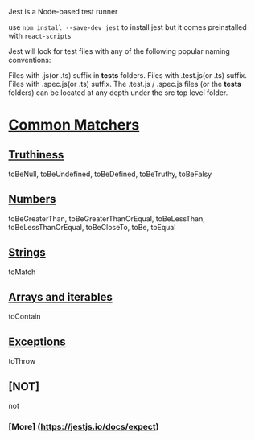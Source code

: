 Jest is a Node-based test runner

use `npm install --save-dev jest` to install jest but it comes preinstalled with `react-scripts`

Jest will look for test files with any of the following popular naming conventions:

Files with .js(or .ts) suffix in **tests** folders.
Files with .test.js(or .ts) suffix.
Files with .spec.js(or .ts) suffix.
The .test.js / .spec.js files (or the **tests** folders) can be located at any depth under the src top level folder.

# [Common Matchers](https://jestjs.io/docs/using-matchers#common-matchers)

## [Truthiness](https://jestjs.io/docs/en/using-matchers#truthiness)

toBeNull, toBeUndefined, toBeDefined, toBeTruthy, toBeFalsy

## [Numbers](https://jestjs.io/docs/en/using-matchers#numbers)

toBeGreaterThan, toBeGreaterThanOrEqual, toBeLessThan, toBeLessThanOrEqual, toBeCloseTo, toBe, toEqual

## [Strings](https://jestjs.io/docs/en/using-matchers#strings)

toMatch

## [Arrays and iterables](https://jestjs.io/docs/en/using-matchers#arrays-and-iterables)

toContain

## [Exceptions](https://jestjs.io/docs/en/using-matchers#exceptions)

toThrow

## [NOT]

not

### [More] (https://jestjs.io/docs/expect)

